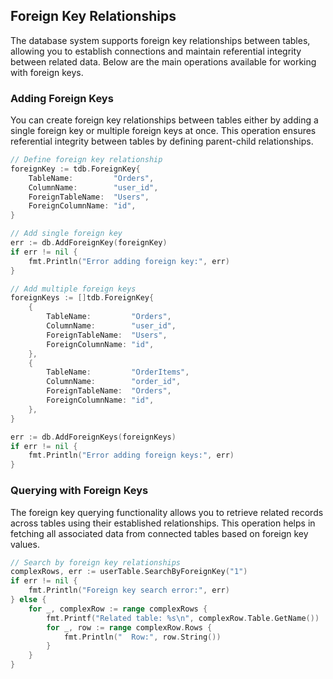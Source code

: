 ## Foreign Key Relationships

The database system supports foreign key relationships between tables, allowing you to establish connections and
maintain referential integrity between related data. Below are the main operations available for working with foreign
keys.

### Adding Foreign Keys

You can create foreign key relationships between tables either by adding a single foreign key or multiple foreign keys
at once. This operation ensures referential integrity between tables by defining parent-child relationships.

```go
// Define foreign key relationship
foreignKey := tdb.ForeignKey{
    TableName:         "Orders",
    ColumnName:        "user_id",
    ForeignTableName:  "Users",
    ForeignColumnName: "id",
}

// Add single foreign key
err := db.AddForeignKey(foreignKey)
if err != nil {
    fmt.Println("Error adding foreign key:", err)
}

// Add multiple foreign keys
foreignKeys := []tdb.ForeignKey{
    {
        TableName:         "Orders",
        ColumnName:        "user_id",
        ForeignTableName:  "Users",
        ForeignColumnName: "id",
    },
    {
        TableName:         "OrderItems",
        ColumnName:        "order_id",
        ForeignTableName:  "Orders",
        ForeignColumnName: "id",
    },
}

err := db.AddForeignKeys(foreignKeys)
if err != nil {
    fmt.Println("Error adding foreign keys:", err)
}
```
### Querying with Foreign Keys

The foreign key querying functionality allows you to retrieve related records across tables using their established
relationships. This operation helps in fetching all associated data from connected tables based on foreign key values.

```go
// Search by foreign key relationships
complexRows, err := userTable.SearchByForeignKey("1")
if err != nil {
    fmt.Println("Foreign key search error:", err)
} else {
    for _, complexRow := range complexRows {
        fmt.Printf("Related table: %s\n", complexRow.Table.GetName())
        for _, row := range complexRow.Rows {
            fmt.Println("  Row:", row.String())
        }
    }
}
```
